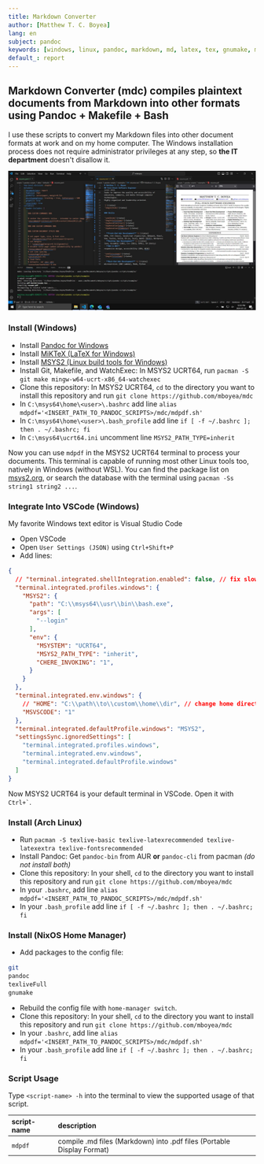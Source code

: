 ```yaml
---
title: Markdown Converter
author: [Matthew T. C. Boyea]
lang: en
subject: pandoc
keywords: [windows, linux, pandoc, markdown, md, latex, tex, gnumake, makefile, pdf, scripts]
default_: report
---
```

## Markdown Converter (mdc) compiles plaintext documents from Markdown into other formats using Pandoc + Makefile + Bash

I use these scripts to convert my Markdown files into other document formats at work and on my home computer.
The Windows installation process does not require administrator privileges at any step, so **the IT department** doesn't disallow it.

![Screenshot of the resume example in a VSCode workspace.](./data/imgs/vscode-workspace-example-resume.jpg)

### Install (Windows)

- Install [Pandoc for Windows](https://github.com/jgm/pandoc/releases/)
- Install [MiKTeX (LaTeX for Windows)](https://miktex.org/download)
- Install [MSYS2 (Linux build tools for Windows)](https://www.msys2.org/)
- Install Git, Makefile, and WatchExec: In MSYS2 UCRT64, run `pacman -S git make mingw-w64-ucrt-x86_64-watchexec`
- Clone this repository: In MSYS2 UCRT64, `cd` to the directory you want to install this repository and run `git clone https://github.com/mboyea/mdc`
- In `C:\msys64\home\<user>\.bashrc` add line `alias mdpdf='<INSERT_PATH_TO_PANDOC_SCRIPTS>/mdc/mdpdf.sh'`
- In `C:\msys64\home\<user>\.bash_profile` add line `if [ -f ~/.bashrc ]; then . ~/.bashrc; fi`
- In `C:\msys64\ucrt64.ini` uncomment line `MSYS2_PATH_TYPE=inherit`

Now you can use `mdpdf` in the MSYS2 UCRT64 terminal to process your documents.
This terminal is capable of running most other Linux tools too, natively in Windows (without WSL).
You can find the package list on [msys2.org](https://packages.msys2.org/package/), or search the database with the terminal using `pacman -Ss string1 string2 ...`.

### Integrate Into VSCode (Windows)

My favorite Windows text editor is Visual Studio Code

- Open VSCode
- Open `User Settings (JSON)` using `Ctrl+Shift+P`
- Add lines:

```json
{
  // "terminal.integrated.shellIntegration.enabled": false, // fix slow terminals
  "terminal.integrated.profiles.windows": {
    "MSYS2": {
      "path": "C:\\msys64\\usr\\bin\\bash.exe",
      "args": [
        "--login"
      ],
      "env": {
        "MSYSTEM": "UCRT64",
        "MSYS2_PATH_TYPE": "inherit",
        "CHERE_INVOKING": "1",
      }
    }
  },
  "terminal.integrated.env.windows": {
    // "HOME": "C:\\path\\to\\custom\\home\\dir", // change home directory
    "MSVSCODE": "1"
  },
  "terminal.integrated.defaultProfile.windows": "MSYS2",
  "settingsSync.ignoredSettings": [
    "terminal.integrated.profiles.windows",
    "terminal.integrated.env.windows",
    "terminal.integrated.defaultProfile.windows"
  ]
}
```

Now MSYS2 UCRT64 is your default terminal in VSCode.
Open it with `` Ctrl+` ``.

### Install (Arch Linux)

- Run `pacman -S texlive-basic texlive-latexrecommended texlive-latexextra texlive-fontsrecommended`
- Install Pandoc: Get `pandoc-bin` from AUR **or** `pandoc-cli` from pacman *(do not install both)*
- Clone this repository: In your shell, `cd` to the directory you want to install this repository and run `git clone https://github.com/mboyea/mdc`
- In your `.bashrc`, add line `alias mdpdf='<INSERT_PATH_TO_PANDOC_SCRIPTS>/mdc/mdpdf.sh'`
- In your `.bash_profile` add line `if [ -f ~/.bashrc ]; then . ~/.bashrc; fi`

### Install (NixOS Home Manager)

- Add packages to the config file:

```sh
git
pandoc
texliveFull
gnumake
```

- Rebuild the config file with `home-manager switch`.
- Clone this repository: In your shell, `cd` to the directory you want to install this repository and run `git clone https://github.com/mboyea/mdc`
- In your `.bashrc`, add line `alias mdpdf='<INSERT_PATH_TO_PANDOC_SCRIPTS>/mdc/mdpdf.sh'`
- In your `.bash_profile` add line `if [ -f ~/.bashrc ]; then . ~/.bashrc; fi`

### Script Usage

Type `<script-name> -h` into the terminal to view the supported usage of that script.

| script-name | description |
|:----------- |:----------- |
| `mdpdf` | compile .md files (Markdown) into .pdf files (Portable Display Format) |
